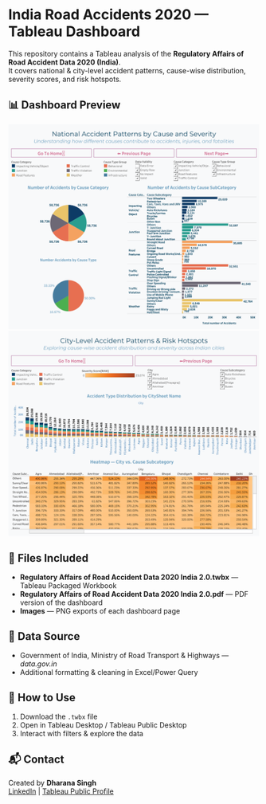 # India Road Accidents 2020 — Tableau Dashboard

This repository contains a Tableau analysis of the **Regulatory Affairs of Road Accident Data 2020 (India)**.  
It covers national & city-level accident patterns, cause-wise distribution, severity scores, and risk hotspots.

## 📊 Dashboard Preview
![Cause & Severity Patterns](https://github.com/Dharana-Singh/Regulatory-Affairs-of-Road-Accident-Data-2020-India/blob/bdbb648d9d709ba07eba762939450ce8b6492a28/Dashboard_%20National%20Accident%20Patterns%20by%20Cause%20and%20Severity.png)
![City-Level Hotspots](https://github.com/Dharana-Singh/Regulatory-Affairs-of-Road-Accident-Data-2020-India/blob/e3d5456e27a255fb1e6bcb72d3106ec4965e125e/City-Level%20Accident%20Patterns%20%26%20Risk%20Hotspots.png)

## 📁 Files Included
- **Regulatory Affairs of Road Accident Data 2020 India 2.0.twbx** — Tableau Packaged Workbook
- **Regulatory Affairs of Road Accident Data 2020 India 2.0.pdf** — PDF version of the dashboard
- **Images** — PNG exports of each dashboard page

## 📄 Data Source
- Government of India, Ministry of Road Transport & Highways — *data.gov.in*
- Additional formatting & cleaning in Excel/Power Query

## 🚀 How to Use
1. Download the `.twbx` file
2. Open in Tableau Desktop / Tableau Public Desktop
3. Interact with filters & explore the data

## 📬 Contact
Created by **Dharana Singh**  
[LinkedIn](https://www.linkedin.com/in/dharana-singh/) | [Tableau Public Profile](https://public.tableau.com/app/profile/dharana.singh/vizzes)
